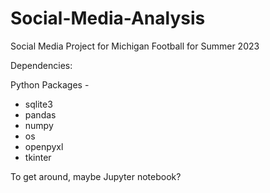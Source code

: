 # Social-Media-Analysis
Social Media Project for Michigan Football for Summer 2023

Dependencies:

Python Packages - 
- sqlite3
- pandas
- numpy
- os
- openpyxl
- tkinter

To get around, maybe Jupyter notebook?


